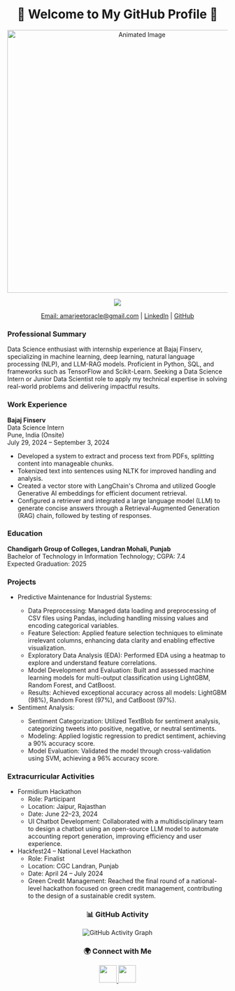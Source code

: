 <!-- Animated Header -->
<h1 align="center">🚀 Welcome to My GitHub Profile 🚀</h1>
<p align="center">
  <img src="https://media.giphy.com/media/L8K62iTDkzGX6/giphy.gif" alt="Animated Image" width="600">
</p>

<!-- Typing Animation -->
<p align="center">
  <img src="https://readme-typing-svg.herokuapp.com?font=Fira+Code&weight=500&size=20&pause=1000&color=38C2FF&width=600&lines=Hey+there!+I'm+Amarjeet+Kumar.;Passionate+about+Data+Science+%26+AI.;Always+learning+new+things!">
</p>

<!-- Resume Details -->
<p align="center">
  <a href="mailto:amarjeetoracle@gmail.com">Email: amarjeetoracle@gmail.com</a> | <a href="https://linkedin.com/in/amarjeet-kumar">LinkedIn</a> | <a href="https://github.com/amarjeetamrat910">GitHub</a>
</p>

<h3>Professional Summary</h3>
<p>
  Data Science enthusiast with internship experience at Bajaj Finserv, specializing in machine learning, deep learning, natural 
language processing (NLP), and LLM-RAG models. Proficient in Python, SQL, and frameworks such as TensorFlow and 
Scikit-Learn. Seeking a Data Science Intern or Junior Data Scientist role to apply my technical expertise in solving real-world 
problems and delivering impactful results. 
</p>

<h3>Work Experience</h3>
<p><strong>Bajaj Finserv</strong><br>
Data Science Intern<br>
Pune, India (Onsite)<br>
July 29, 2024 – September 3, 2024</p>
<ul>
  <li>Developed a system to extract and process text from PDFs, splitting content into manageable chunks.</li>
  <li>Tokenized text into sentences using NLTK for improved handling and analysis.</li>
  <li>Created a vector store with LangChain's Chroma and utilized Google Generative AI embeddings for efficient document retrieval.</li>
  <li>Configured a retriever and integrated a large language model (LLM) to generate concise answers through a Retrieval-Augmented Generation (RAG) chain, followed by testing of responses.</li>
</ul>


<h3>Education</h3>
<p><strong>Chandigarh Group of Colleges, Landran Mohali, Punjab</strong><br>
Bachelor of Technology in Information Technology; CGPA: 7.4<br>
Expected Graduation: 2025</p>

<h3>Projects</h3>
<ul>
  <li>Predictive Maintenance for Industrial Systems: </li>
  <ul>
    <li>Data Preprocessing: Managed data loading and preprocessing of CSV files using Pandas, including handling missing values and encoding categorical variables.</li>
    <li>Feature Selection: Applied feature selection techniques to eliminate irrelevant columns, enhancing data clarity and enabling effective visualization.</li>
    <li>Exploratory Data Analysis (EDA): Performed EDA using a heatmap to explore and understand feature correlations.</li>
    <li>Model Development and Evaluation: Built and assessed machine learning models for multi-output classification using LightGBM, Random Forest, and CatBoost.</li>
    <li>Results: Achieved exceptional accuracy across all models: LightGBM (98%), Random Forest (97%), and CatBoost (97%).</li>
  </ul>

  <li>Sentiment Analysis: </li>
  <ul>
    <li>Sentiment Categorization: Utilized TextBlob for sentiment analysis, categorizing tweets into positive, negative, or neutral sentiments.</li>
    <li>Modeling: Applied logistic regression to predict sentiment, achieving a 90% accuracy score.</li>
    <li>Model Evaluation: Validated the model through cross-validation using SVM, achieving a 96% accuracy score.</li>
  </ul>
</ul>


<h3>Extracurricular Activities</h3>
<ul>
  <li>Formidium Hackathon
    <ul>
      <li>Role: Participant</li>
      <li>Location: Jaipur, Rajasthan</li>
      <li>Date: June 22–23, 2024</li>
      <li>UI Chatbot Development: Collaborated with a multidisciplinary team to design a chatbot using an open-source LLM model to automate accounting report generation, improving efficiency and user experience.</li>
    </ul>
  </li>
  <li>Hackfest24 – National Level Hackathon
    <ul>
      <li>Role: Finalist</li>
      <li>Location: CGC Landran, Punjab</li>
      <li>Date: April 24 – July 2024</li>
      <li>Green Credit Management: Reached the final round of a national-level hackathon focused on green credit management, contributing to the design of a sustainable credit system.</li>
    </ul>
  </li>
</ul>


<!-- GitHub Activity -->


<!-- 3D Contribution Graph -->
<h3 align="center">📊 GitHub Activity</h3>
<p align="center">
  <img src="https://github-readme-activity-graph.vercel.app/graph?username=amarjeetamrat910&bg_color=0d1117&color=00ff99&line=00ff99&point=ffffff&area=true&hide_border=true" alt="GitHub Activity Graph">
</p>


<!-- Social Links with GIF Icons -->
<h3 align="center">🌍 Connect with Me</h3>
<p align="center">
  <a href="https://linkedin.com/in/amarjeet-kumar">
    <img src="https://media.giphy.com/media/hULcgDgD03czvIwd07/giphy.gif" width="40">
  </a>
  <a href="https://github.com/amarjeetamrat910">
    <img src="https://media.giphy.com/media/HQTYdpx1yhxWpugAi2/giphy.gif" width="40">
  </a>
</p>
